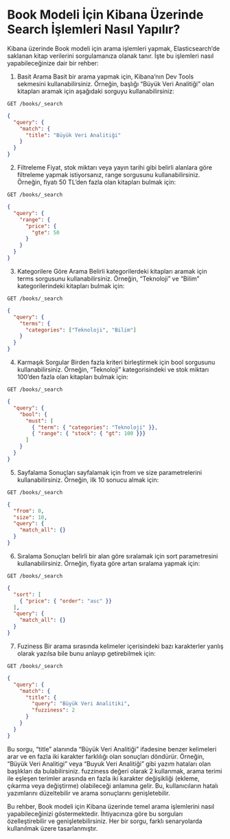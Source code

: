 # Book Modeli İçin Kibana Üzerinde Search İşlemleri Nasıl Yapılır?
Kibana üzerinde Book modeli için arama işlemleri yapmak, Elasticsearch’de saklanan kitap verilerini sorgulamanıza olanak tanır. İşte bu işlemleri nasıl yapabileceğinize dair bir rehber:

1. Basit Arama
Basit bir arama yapmak için, Kibana’nın Dev Tools sekmesini kullanabilirsiniz. Örneğin, başlığı “Büyük Veri Analitiği” olan kitapları aramak için aşağıdaki sorguyu kullanabilirsiniz: 

`GET /books/_search`
```json
{
  "query": {
    "match": {
      "title": "Büyük Veri Analitiği"
    }
  }
}
```

2. Filtreleme
Fiyat, stok miktarı veya yayın tarihi gibi belirli alanlara göre filtreleme yapmak istiyorsanız, range sorgusunu kullanabilirsiniz. Örneğin, fiyatı 50 TL’den fazla olan kitapları bulmak için:

`GET /books/_search`
```json
{
  "query": {
    "range": {
      "price": {
        "gte": 50
      }
    }
  }
}
```

3. Kategorilere Göre Arama
Belirli kategorilerdeki kitapları aramak için terms sorgusunu kullanabilirsiniz. Örneğin, “Teknoloji” ve “Bilim” kategorilerindeki kitapları bulmak için:

`GET /books/_search`
```json
{
  "query": {
    "terms": {
      "categories": ["Teknoloji", "Bilim"]
    }
  }
}
```

4. Karmaşık Sorgular
Birden fazla kriteri birleştirmek için bool sorgusunu kullanabilirsiniz. Örneğin, “Teknoloji” kategorisindeki ve stok miktarı 100’den fazla olan kitapları bulmak için:

`GET /books/_search`
```json
{
  "query": {
    "bool": {
      "must": [
        { "term": { "categories": "Teknoloji" }},
        { "range": { "stock": { "gt": 100 }}}
      ]
    }
  }
}
```

5. Sayfalama
Sonuçları sayfalamak için from ve size parametrelerini kullanabilirsiniz. Örneğin, ilk 10 sonucu almak için:

`GET /books/_search`
```json
{
  "from": 0,
  "size": 10,
  "query": {
    "match_all": {}
  }
}
```

6. Sıralama
Sonuçları belirli bir alan göre sıralamak için sort parametresini kullanabilirsiniz. Örneğin, fiyata göre artan sıralama yapmak için:

`GET /books/_search`
```json
{
  "sort": [
    { "price": { "order": "asc" }}
  ],
  "query": {
    "match_all": {}
  }
}
```

7. Fuziness
Bir arama sırasında kelimeler içerisindeki bazı karakterler yanlış olarak yazılsa bile bunu anlayıp getirebilmek için:

`GET /books/_search`
```json
{
  "query": {
    "match": {
      "title": {
        "query": "Büyük Veri Analitiki",
        "fuzziness": 2
      }
    }
  }
}
```
Bu sorgu, “title” alanında “Büyük Veri Analitiği” ifadesine benzer kelimeleri arar ve en fazla iki karakter farklılığı olan sonuçları döndürür. Örneğin, “Büyük Veri Analitigi” veya “Buyuk Veri Analitiği” gibi yazım hataları olan başlıkları da bulabilirsiniz. fuzziness değeri olarak 2 kullanmak, arama terimi ile eşleşen terimler arasında en fazla iki karakter değişikliği (ekleme, çıkarma veya değiştirme) olabileceği anlamına gelir. Bu, kullanıcıların hatalı yazımlarını düzeltebilir ve arama sonuçlarını genişletebilir.

Bu rehber, Book modeli için Kibana üzerinde temel arama işlemlerini nasıl yapabileceğinizi göstermektedir. İhtiyacınıza göre bu sorguları özelleştirebilir ve genişletebilirsiniz. Her bir sorgu, farklı senaryolarda kullanılmak üzere tasarlanmıştır.
